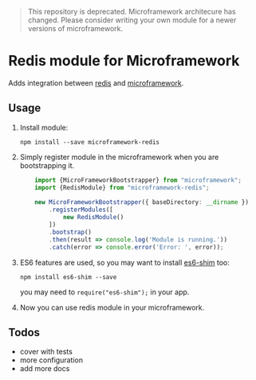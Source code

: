 > This repository is deprecated. Microframework architecure has changed. Please consider writing your own module for a newer versions of microframework.

# Redis module for Microframework

Adds integration between [redis](https://github.com/NodeRedis/node_redis) and
[microframework](https://github.com/pleerock/microframework).

## Usage

1. Install module:

    `npm install --save microframework-redis`

2. Simply register module in the microframework when you are bootstrapping it.
    
    ```typescript
        import {MicroFrameworkBootstrapper} from "microframework";
        import {RedisModule} from "microframework-redis";
        
        new MicroFrameworkBootstrapper({ baseDirectory: __dirname })
            .registerModules([
                new RedisModule()
            ])
            .bootstrap()
            .then(result => console.log('Module is running.'))
            .catch(error => console.error('Error: ', error));
    ```

3. ES6 features are used, so you may want to install [es6-shim](https://github.com/paulmillr/es6-shim) too:

    `npm install es6-shim --save`

    you may need to `require("es6-shim");` in your app.

4. Now you can use redis module in your microframework.

## Todos

* cover with tests
* more configuration
* add more docs
